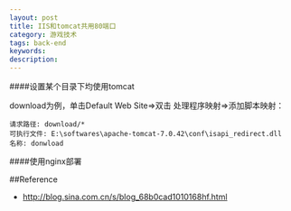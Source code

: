 ```yaml
---
layout: post
title: IIS和tomcat共用80端口
category: 游戏技术
tags: back-end
keywords: 
description: 
---
```



####设置某个目录下均使用tomcat

download为例，单击Default Web Site=>双击 处理程序映射=>添加脚本映射：

```
请求路径: download/*
可执行文件: E:\softwares\apache-tomcat-7.0.42\conf\isapi_redirect.dll
名称: donwload
```


####使用nginx部署


##Reference

* <http://blog.sina.com.cn/s/blog_68b0cad1010168hf.html>